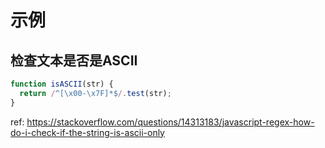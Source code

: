 # 示例

## 检查文本是否是ASCII

```javascript
function isASCII(str) {
  return /^[\x00-\x7F]*$/.test(str);
}
```

ref: https://stackoverflow.com/questions/14313183/javascript-regex-how-do-i-check-if-the-string-is-ascii-only

